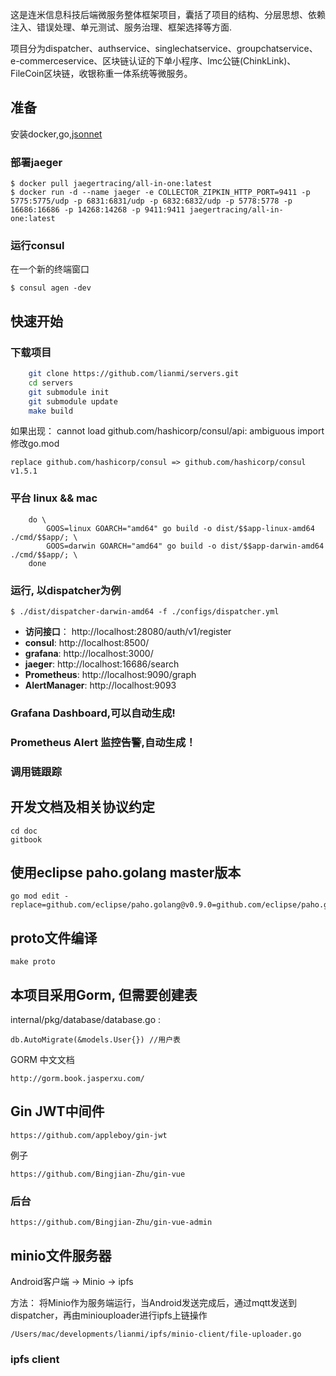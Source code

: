 这是连米信息科技后端微服务整体框架项目，囊括了项目的结构、分层思想、依赖注入、错误处理、单元测试、服务治理、框架选择等方面.

项目分为dispatcher、authservice、singlechatservice、groupchatservice、e-commerceservice、区块链认证的下单小程序、lmc公链(ChinkLink)、FileCoin区块链，收银称重一体系统等微服务。


## 准备

安装docker,go,[jsonnet](https://jsonnet.org/)

### 部署jaeger
```
$ docker pull jaegertracing/all-in-one:latest
$ docker run -d --name jaeger -e COLLECTOR_ZIPKIN_HTTP_PORT=9411 -p 5775:5775/udp -p 6831:6831/udp -p 6832:6832/udp -p 5778:5778 -p 16686:16686 -p 14268:14268 -p 9411:9411 jaegertracing/all-in-one:latest
```
### 运行consul
在一个新的终端窗口
```
$ consul agen -dev
```

## 快速开始
### 下载项目
```bash
    git clone https://github.com/lianmi/servers.git
    cd servers
    git submodule init
    git submodule update
    make build
```
如果出现： cannot load github.com/hashicorp/consul/api: ambiguous import 
修改go.mod
```
replace github.com/hashicorp/consul => github.com/hashicorp/consul v1.5.1
```

### 平台 linux && mac
```
	do \
	    GOOS=linux GOARCH="amd64" go build -o dist/$$app-linux-amd64 ./cmd/$$app/; \
		GOOS=darwin GOARCH="amd64" go build -o dist/$$app-darwin-amd64 ./cmd/$$app/; \
	done
```


### 运行, 以dispatcher为例
```
$ ./dist/dispatcher-darwin-amd64 -f ./configs/dispatcher.yml
```

* **访问接口**： http://localhost:28080/auth/v1/register
* **consul**: http://localhost:8500/
* **grafana**: http://localhost:3000/ 
* **jaeger**: http://localhost:16686/search
* **Prometheus**: http://localhost:9090/graph
* **AlertManager**: http://localhost:9093



### Grafana Dashboard,可以自动生成!


### Prometheus Alert 监控告警,自动生成！

### 调用链跟踪

## 开发文档及相关协议约定
```
cd doc
gitbook 
```


## 使用eclipse paho.golang master版本
```
go mod edit -replace=github.com/eclipse/paho.golang@v0.9.0=github.com/eclipse/paho.golang@master
```

## proto文件编译
```
make proto

```

## 本项目采用Gorm, 但需要创建表
internal/pkg/database/database.go :

```
db.AutoMigrate(&models.User{}) //用户表
```

GORM 中文文档
```
http://gorm.book.jasperxu.com/
```

## Gin JWT中间件
```
https://github.com/appleboy/gin-jwt
```

例子
```
https://github.com/Bingjian-Zhu/gin-vue
```

### 后台
```
https://github.com/Bingjian-Zhu/gin-vue-admin
```

## minio文件服务器
Android客户端 -> Minio -> ipfs

方法： 将Minio作为服务端运行，当Android发送完成后，通过mqtt发送到dispatcher，再由miniouploader进行ipfs上链操作
```
/Users/mac/developments/lianmi/ipfs/minio-client/file-uploader.go
```

### ipfs client
```

```